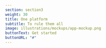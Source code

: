 ```yaml
---
section: section3
weight: 30
title: One platform
subtitle: To rule them all
image: illustrations/mockups/app-mockup.png
buttonText: Get started
buttonURL: "#"
---
```

